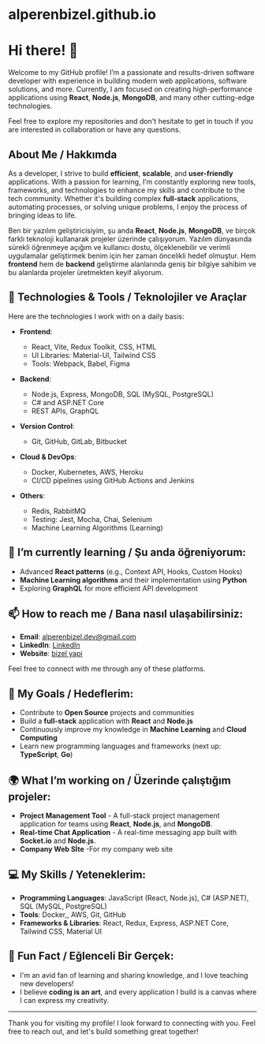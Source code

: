 # alperenbizel.github.io
# Hi there! 👋

Welcome to my GitHub profile! I’m a passionate and results-driven software developer with experience in building modern web applications, software solutions, and more. Currently, I am focused on creating high-performance applications using **React**, **Node.js**, **MongoDB**, and many other cutting-edge technologies.

Feel free to explore my repositories and don't hesitate to get in touch if you are interested in collaboration or have any questions.

## About Me / Hakkımda

As a developer, I strive to build **efficient**, **scalable**, and **user-friendly** applications. With a passion for learning, I’m constantly exploring new tools, frameworks, and technologies to enhance my skills and contribute to the tech community. Whether it's building complex **full-stack** applications, automating processes, or solving unique problems, I enjoy the process of bringing ideas to life.

Ben bir yazılım geliştiricisiyim, şu anda **React**, **Node.js**, **MongoDB**, ve birçok farklı teknoloji kullanarak projeler üzerinde çalışıyorum. Yazılım dünyasında sürekli öğrenmeye açığım ve kullanıcı dostu, ölçeklenebilir ve verimli uygulamalar geliştirmek benim için her zaman öncelikli hedef olmuştur. Hem **frontend** hem de **backend** geliştirme alanlarında geniş bir bilgiye sahibim ve bu alanlarda projeler üretmekten keyif alıyorum.

## 🔧 Technologies & Tools / Teknolojiler ve Araçlar

Here are the technologies I work with on a daily basis:

- **Frontend**:
  - React, Vite, Redux Toolkit, CSS, HTML
  - UI Libraries: Material-UI, Tailwind CSS
  - Tools: Webpack, Babel, Figma

- **Backend**:
  - Node.js, Express, MongoDB, SQL (MySQL, PostgreSQL)
  - C# and ASP.NET Core
  - REST APIs, GraphQL

- **Version Control**:
  - Git, GitHub, GitLab, Bitbucket

- **Cloud & DevOps**:
  - Docker, Kubernetes, AWS, Heroku
  - CI/CD pipelines using GitHub Actions and Jenkins

- **Others**:
  - Redis, RabbitMQ
  - Testing: Jest, Mocha, Chai, Selenium
  - Machine Learning Algorithms (Learning)


## 🌱 I’m currently learning / Şu anda öğreniyorum:

- Advanced **React patterns** (e.g., Context API, Hooks, Custom Hooks)
- **Machine Learning algorithms** and their implementation using **Python**
- Exploring **GraphQL** for more efficient API development

## 📫 How to reach me / Bana nasıl ulaşabilirsiniz:

- **Email**: alperenbizel.dev@gmail.com
- **LinkedIn**: [LinkedIn](https://www.linkedin.com/in/alperen-bizel-47308231a/)
- **Website**: [bizel yapi](https://bizelyapı-pvc.com/)

  
Feel free to connect with me through any of these platforms.

## 🎯 My Goals / Hedeflerim:

- Contribute to **Open Source** projects and communities
- Build a **full-stack** application with **React** and **Node.js**
- Continuously improve my knowledge in **Machine Learning** and **Cloud Computing**
- Learn new programming languages and frameworks (next up: **TypeScript**, **Go**)

## 🌍 What I’m working on / Üzerinde çalıştığım projeler:

- **Project Management Tool** - A full-stack project management application for teams using **React**, **Node.js**, and **MongoDB**.
- **Real-time Chat Application** - A real-time messaging app built with **Socket.io** and **Node.js**.
- **Company Web Sİte** -For my company web site

## 💻 My Skills / Yeteneklerim:

- **Programming Languages**: JavaScript (React, Node.js), C# (ASP.NET), SQL (MySQL, PostgreSQL)
- **Tools**: Docker,, AWS, Git, GitHub
- **Frameworks & Libraries**: React, Redux, Express, ASP.NET Core, Tailwind CSS, Material UI


## 🔮 Fun Fact / Eğlenceli Bir Gerçek:

- I'm an avid fan of learning and sharing knowledge, and I love teaching new developers!
- I believe **coding is an art**, and every application I build is a canvas where I can express my creativity.

---

Thank you for visiting my profile! I look forward to connecting with you. Feel free to reach out, and let's build something great together!

